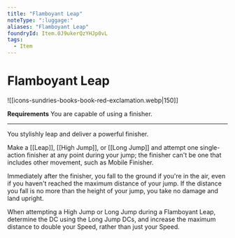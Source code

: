 ```yaml
---
title: "Flamboyant Leap"
noteType: ":luggage:"
aliases: "Flamboyant Leap"
foundryId: Item.0J9ukerQzYHJp0vL
tags:
  - Item
---
```


# Flamboyant Leap
![[icons-sundries-books-book-red-exclamation.webp|150]]

**Requirements** You are capable of using a finisher.

* * *

You stylishly leap and deliver a powerful finisher.

Make a [[Leap]], [[High Jump]], or [[Long Jump]] and attempt one single-action finisher at any point during your jump; the finisher can't be one that includes other movement, such as Mobile Finisher.

Immediately after the finisher, you fall to the ground if you're in the air, even if you haven't reached the maximum distance of your jump. If the distance you fall is no more than the height of your jump, you take no damage and land upright.

When attempting a High Jump or Long Jump during a Flamboyant Leap, determine the DC using the Long Jump DCs, and increase the maximum distance to double your Speed, rather than just your Speed.
